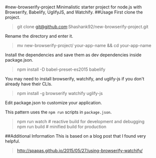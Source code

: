 #new-browserify-project
Minimalistic starter project for node.js with Browserify, Babelify, UglifyJS, and Watchify.
##Usage
First clone the project.
>git clone git@github.com:Shashank92/new-browserify-project.git  

Rename the directory and enter it. 
>mv new-browserify-project/ your-app-name && cd your-app-name

Install the dependencies and save them as dev dependencies inside package.json.
>npm install -D babel-preset-es2015 babelify

You may need to install browserify, watchify, and uglify-js if you don't already have their CLIs.
>npm install -g browserify watchify uglify-js

Edit package.json to customize your application.

This pattern uses the `npm run` scripts in `package.json`.
>npm run watch # reactive build for development and debugging  
>npm run build # minified build for production

##Additional Information
This is based on a blog post that I found very helpful.
>http://spapas.github.io/2015/05/27/using-browserify-watchify/
